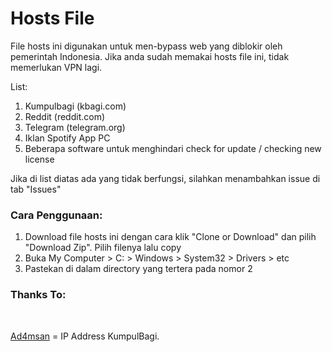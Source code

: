 # Hosts File 
File hosts ini digunakan untuk men-bypass web yang diblokir oleh pemerintah Indonesia. Jika anda sudah memakai hosts file ini, tidak memerlukan VPN lagi.

List:
1) Kumpulbagi (kbagi.com)
2) Reddit (reddit.com)
3) Telegram (telegram.org)
4) Iklan Spotify App PC
5) Beberapa software untuk menghindari check for update / checking new license

Jika di list diatas ada yang tidak berfungsi, silahkan menambahkan issue di tab "Issues"

### Cara Penggunaan:
1) Download file hosts ini dengan cara klik "Clone or Download" dan pilih "Download Zip". Pilih filenya lalu copy
2) Buka My Computer > C: > Windows > System32 > Drivers > etc
3) Pastekan di dalam directory yang tertera pada nomor 2





### Thanks To:
<br><p><a href="http://ad4msan.com/" title="Ad4msan">Ad4msan</a> = IP Address KumpulBagi.</p>
